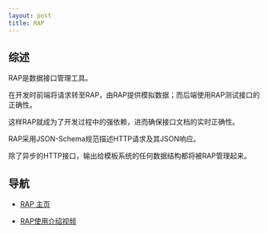 ```yaml
---
layout: post
title: RAP
---
```


## 综述

RAP是数据接口管理工具。

在开发时前端将请求转至RAP，由RAP提供模拟数据；而后端使用RAP测试接口的正确性。

这样RAP就成为了开发过程中的强依赖，进而确保接口文档的实时正确性。

RAP采用JSON-Schema规范描述HTTP请求及其JSON响应。

除了异步的HTTP接口，输出给模板系统的任何数据结构都将被RAP管理起来。

## 导航

- [RAP 主页](http://rap.alibaba-inc.com)

- [RAP使用介绍视频](http://thx.github.io/RAP/resources/video/)